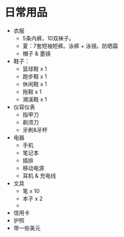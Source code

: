 # 日常用品
- 衣服
	- 5条内裤，10双袜子。
	- 夏：7套短袖短裤。泳裤 + 泳镜。防晒霜
	- 帽子 & 墨镜
- 鞋子：
	- 篮球鞋 x 1
	- 跑步鞋 x 1
	- 休闲鞋 x 1 
	- 拖鞋 x 1
	- 溯溪鞋 x 1
- 仪容仪表
	- 指甲刀
	- 剃须刀
	- 牙刷&牙杯
- 电器
	- 手机
	- 笔记本
	- 插排
	- 移动电源
	- 耳机 & 充电线
- 文具
	- 笔 x 10
	- 本子 x 2
	- 
- 信用卡
- 护照
- 带一些美元